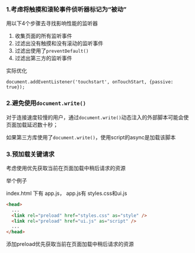 ### 1.考虑将触摸和滚轮事件侦听器标记为“被动”
用以下4个步骤去寻找影响性能的监听器
1. 收集页面的所有监听事件
2. 过滤出没有触摸和没有滚动的监听事件
3. 过滤出使用了`preventDefault()`
4. 过滤出第三方的监听事件

实际优化

`document.addEventListener('touchstart', onTouchStart, {passive: true});`

### 2.避免使用`document.write()`
对于连接速度较慢的用户，通过`document.write()`动态注入的外部脚本可能会使页面加载延迟数十秒；

如果第三方库使用了`document.write()`，使用script的async是加载该脚本

### 3.预加载关键请求
考虑使用<link rel = preload>优先获取当前在页面加载中稍后请求的资源

举个例子

index.html 下有 app.js， app.js有 styles.css和ui.js

```html
<head>
  ...
  <link rel="preload" href="styles.css" as="style" />
  <link rel="preload" href="ui.js" as="script" />
  ...
</head>
```
添加preload优先获取当前在页面加载中稍后请求的资源

